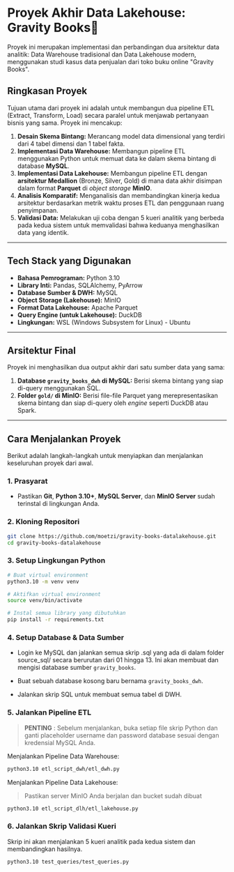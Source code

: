 # Proyek Akhir Data Lakehouse: Gravity Books📖

Proyek ini merupakan implementasi dan perbandingan dua arsitektur data analitik: Data Warehouse tradisional dan Data Lakehouse modern, menggunakan studi kasus data penjualan dari toko buku online "Gravity Books".

## Ringkasan Proyek

Tujuan utama dari proyek ini adalah untuk membangun dua pipeline ETL (Extract, Transform, Load) secara paralel untuk menjawab pertanyaan bisnis yang sama. Proyek ini mencakup:

1.  **Desain Skema Bintang:** Merancang model data dimensional yang terdiri dari 4 tabel dimensi dan 1 tabel fakta.
2.  **Implementasi Data Warehouse:** Membangun pipeline ETL menggunakan Python untuk memuat data ke dalam skema bintang di database **MySQL**.
3.  **Implementasi Data Lakehouse:** Membangun pipeline ETL dengan **arsitektur Medallion** (Bronze, Silver, Gold) di mana data akhir disimpan dalam format **Parquet** di *object storage* **MinIO**.
4.  **Analisis Komparatif:** Menganalisis dan membandingkan kinerja kedua arsitektur berdasarkan metrik waktu proses ETL dan penggunaan ruang penyimpanan.
5.  **Validasi Data:** Melakukan uji coba dengan 5 kueri analitik yang berbeda pada kedua sistem untuk memvalidasi bahwa keduanya menghasilkan data yang identik.

---

## Tech Stack yang Digunakan

-   **Bahasa Pemrograman:** Python 3.10
-   **Library Inti:** Pandas, SQLAlchemy, PyArrow
-   **Database Sumber & DWH:** MySQL
-   **Object Storage (Lakehouse):** MinIO
-   **Format Data Lakehouse:** Apache Parquet
-   **Query Engine (untuk Lakehouse):** DuckDB
-   **Lingkungan:** WSL (Windows Subsystem for Linux) - Ubuntu

---

## Arsitektur Final

Proyek ini menghasilkan dua output akhir dari satu sumber data yang sama:

1.  **Database `gravity_books_dwh` di MySQL:** Berisi skema bintang yang siap di-query menggunakan SQL.
2.  **Folder `gold/` di MinIO:** Berisi file-file Parquet yang merepresentasikan skema bintang dan siap di-query oleh *engine* seperti DuckDB atau Spark.

---

## Cara Menjalankan Proyek

Berikut adalah langkah-langkah untuk menyiapkan dan menjalankan keseluruhan proyek dari awal.

### 1. Prasyarat

-   Pastikan **Git**, **Python 3.10+**, **MySQL Server**, dan **MinIO Server** sudah terinstal di lingkungan Anda.

### 2. Kloning Repositori

```bash
git clone https://github.com/moetzi/gravity-books-datalakehouse.git
cd gravity-books-datalakehouse
```

### 3. Setup Lingkungan Python
```bash
# Buat virtual environment
python3.10 -m venv venv

# Aktifkan virtual environment
source venv/bin/activate

# Instal semua library yang dibutuhkan
pip install -r requirements.txt
```

### 4. Setup Database & Data Sumber
- Login ke MySQL dan jalankan semua skrip .sql yang ada di dalam folder source_sql/ secara berurutan dari 01 hingga 13. Ini akan membuat dan mengisi database sumber `gravity_books`.

- Buat sebuah database kosong baru bernama `gravity_books_dwh`.

- Jalankan skrip SQL untuk membuat semua tabel di DWH.

### 5. Jalankan Pipeline ETL
> **PENTING** : Sebelum menjalankan, buka setiap file skrip Python dan ganti placeholder username dan password database sesuai dengan kredensial MySQL Anda.

Menjalankan Pipeline Data Warehouse:

```bash
python3.10 etl_script_dwh/etl_dwh.py
```

Menjalankan Pipeline Data Lakehouse:
> Pastikan server MinIO Anda berjalan dan bucket sudah dibuat

```bash
python3.10 etl_script_dlh/etl_lakehouse.py
```

### 6. Jalankan Skrip Validasi Kueri
Skrip ini akan menjalankan 5 kueri analitik pada kedua sistem dan membandingkan hasilnya.

```bash
python3.10 test_queries/test_queries.py
```
